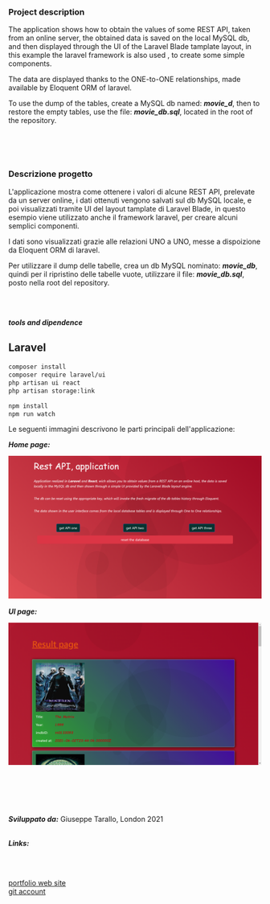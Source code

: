 ### Project description

The application shows how to obtain the values ​​of some REST API, taken from an online server, the obtained data is saved on the local MySQL db, and then displayed through the UI of the Laravel Blade tamplate layout, in this example the laravel framework is also used , to create some simple components.

The data are displayed thanks to the ONE-to-ONE relationships, made available by Eloquent ORM of laravel.

To use the dump of the tables, create a MySQL db named: ***movie_d***, then to restore the empty tables, use the file: ***movie_db.sql***, located in the root of the repository.

<br/>
<br/>
<br/>

### Descrizione progetto

L'applicazione mostra come ottenere i valori di alcune REST API, prelevate da un server online, i dati ottenuti vengono salvati sul db MySQL locale, e poi visualizzati tramite UI del layout tamplate di Laravel Blade, in questo esempio viene utilizzato anche il framework laravel, per creare alcuni semplici componenti.

I dati sono visualizzati grazie alle relazioni UNO a UNO, messe a dispoizione da Eloquent ORM di laravel.

Per utilizzare il dump delle tabelle, crea un db MySQL nominato: ***movie_db***, quindi per il ripristino delle tabelle vuote, utilizzare il file: ***movie_db.sql***, posto nella root del repository.

<br/>
<br/>


***tools and dipendence***


## Laravel

```
composer install
composer require laravel/ui
php artisan ui react
php artisan storage:link
```

```
npm install
npm run watch
```


Le seguenti immagini descrivono le parti principali dell'applicazione:


***Home page:***

![img not present](./homePage.png)

***UI page:***

![img not present](uiPage.png)


<br/>
<br/>
<br/>
<br/>


***Sviluppato da:*** Giuseppe Tarallo, London 2021
<br/>
<br/>

***Links:***

<br/>
<br/>

[portfolio web site](https://www.dev-ita.it) <br/>
[git account](https://github.com/pippo-github)
